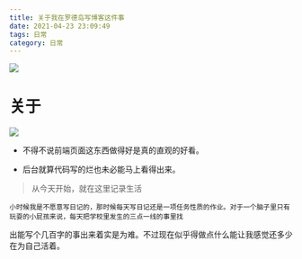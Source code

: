 ```yaml
---
title: 关于我在罗德岛写博客这件事
date: 2021-04-23 23:09:49
tags: 日常
category: 日常
---
```


![](https://tva1.sinaimg.cn/large/008i3skNly1gpu3fk4kc3j30xc0pedpk.jpg)


<!-- more -->

# 关于

![](https://tva1.sinaimg.cn/large/008i3skNly1gpu4f8i6jlj30na0xchdt.jpg)


- 不得不说前端页面这东西做得好是真的直观的好看。

- 后台就算代码写的烂也未必能马上看得出来。

> 从今天开始，就在这里记录生活

    小时候我是不愿意写日记的，那时候每天写日记还是一项任务性质的作业。对于一个脑子里只有玩耍的小屁孩来说，每天把学校里发生的三点一线的事里找

出能写个几百字的事出来着实是为难。不过现在似乎得做点什么能让我感觉还多少在为自己活着。

    